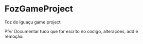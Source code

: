 # FozGameProject
Foz do Iguaçu game project

Pfvr Documentar tudo que for escrito no codigo, alterações, add e remoção.
